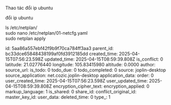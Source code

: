 Thao tác đổi ip ubuntu

đổi ip ubuntu

ls /etc/netplan/  
sudo nano /etc/netplan/01-netcfg.yaml  
sudo netplan apply

id: 5aa86a557ebf42f9b9f70ca784ff3aa3
parent_id: bc33dce65848438199af0fd3912185dd
created_time: 2025-04-15T07:56:23.598Z
updated_time: 2025-04-15T08:59:39.808Z
is_conflict: 0
latitude: 21.02776440
longitude: 105.83415980
altitude: 0.0000
author: 
source_url: 
is_todo: 0
todo_due: 0
todo_completed: 0
source: joplin-desktop
source_application: net.cozic.joplin-desktop
application_data: 
order: 0
user_created_time: 2025-04-15T07:56:23.598Z
user_updated_time: 2025-04-15T08:59:39.808Z
encryption_cipher_text: 
encryption_applied: 0
markup_language: 1
is_shared: 0
share_id: 
conflict_original_id: 
master_key_id: 
user_data: 
deleted_time: 0
type_: 1